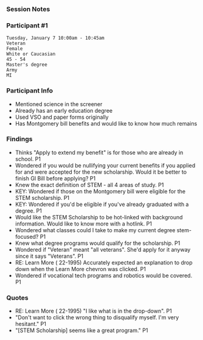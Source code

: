 ### Session Notes
### Participant #1

	Tuesday, January 7 10:00am - 10:45am 	
	Veteran 	
  	Female 	
  	White or Caucasian 	
	45 - 54 	
  	Master's degree 	
 	Army 	
 	MI 

### Participant Info
* Mentioned science in the screener
* Already has an early education degree
* Used VSO and paper forms originally
* Has Montgomery bill benefits and would like to know how much remains
	
### Findings
* Thinks "Apply to extend my benefit" is for those who are already in school.  P1
* Wondered if you would be nullifying your current benefits if you applied for and were accepted for the new scholarship.  Would it be better to finish GI Bill before applying?  P1
* Knew the exact definition of STEM - all 4 areas of study.  P1
* KEY: Wondered if those on the Montgomery bill were eligible for the STEM scholarship.  P1 
* KEY: Wondered if you'd be eligible if you've already graduated with a degree.  P1 
* Would like the STEM Scholarship to be hot-linked with background information. Would like to know more with a hotlink.  P1
* Wondered what classes could I take to make my current degree stem-focused?  P1 
* Knew what degree programs would qualify for the scholarship.  P1
* Wondered if "Veteran" meant "all veterans". She'd apply for it anyway since it says "Veterans".  P1
* RE: Learn More ( 22-1995) Accurately expected an explanation to drop down when the Learn More chevron was clicked.  P1
* Wondered if vocational tech programs and robotics would be covered.  P1

### Quotes
* RE: Learn More ( 22-1995) "I like what is in the drop-down".  P1
* "Don't want to click the wrong thing to disqualify myself.  I'm very hesitant."  P1
* "[STEM Scholarship] seems like a great program."  P1
